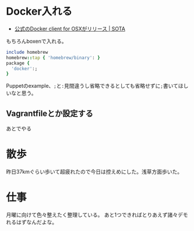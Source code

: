 # Docker入れる
- [公式のDocker client for OSXがリリース | SOTA](http://deeeet.com/writing/2014/01/10/docker-from-osx/)

もちろんboxenで入れる。

``` ruby
include homebrew
homebrew::tap { 'homebrew/binary': }
package {
  'docker':;
}
```

Puppetのexample、`;`と`:`見間違うし省略できるとしても省略せずに`;`書いてほしいなと思う。

## Vagrantfileとか設定する
あとでやる

# 散歩
昨日37kmぐらい歩いて超疲れたので今日は控えめにした。浅草方面歩いた。

# 仕事
月曜に向けて色々整えたく整理している。
あと1つできればとりあえず諸々デモれるはずなんだよな。
